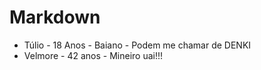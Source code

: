 # Markdown

- Túlio - 18 Anos - Baiano - Podem me chamar de DENKI
- Velmore - 42 anos - Mineiro uai!!!
